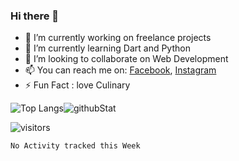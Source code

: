 ### Hi there 👋

- 🔭 I’m currently working on freelance projects
- 🌱 I’m currently learning Dart and Python
- 👯 I’m looking to collaborate on Web Development
- 📫 You can reach me on: [Facebook](https://www.facebook.com/profile.php?id=100010707918616), [Instagram](https://www.instagram.com/nicoardian_n/)
- ⚡ Fun Fact : love Culinary

![Top Langs](https://github-readme-stats.vercel.app/api/top-langs/?username=NicoAN42&layout=compact&theme=tokyonight)![githubStat](https://github-readme-stats.vercel.app/api?username=NicoAN42&show_icons=true&layout=compact&theme=tokyonight)

![visitors](https://visitor-badge.glitch.me/badge?page_id=page.id)

<!--START_SECTION:waka-->
```text
No Activity tracked this Week
```
<!--END_SECTION:waka-->
